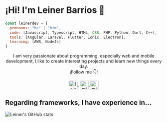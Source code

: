 # ¡Hi! I'm Leiner Barrios 👋

```js
const leinerdev = {
  pronouns: "he" | "him",
  code: [Javascript, Typescript, HTML, CSS, PHP, Python, Dart, C++],
  tools: [Angular, Laravel, Flutter, Ionic, Electron],
  learning: [AWS, NodeJs]
}
```

<p align="center">
I am very passionate about programming, especially web and mobile development, I like to create interesting projects and learn new things every day.
  <br/>
  ¡Follow me 👇!
</p>

<p align="center">
   <a href="https://www.linkedin.com/in/leinerbarrios/" target="blank" style='margin-right:4px'>
    <img align="center" src="https://cdn.jsdelivr.net/npm/simple-icons@3.0.1/icons/linkedin.svg" alt="leinerdev" height="28px" width="28px" />
  </a>
  <a href="https://www.instagram.com/leinerbarriosm/" target="blank">
    <img align="center" src="https://cdn.jsdelivr.net/npm/simple-icons@3.0.1/icons/instagram.svg" alt="midu.dev" height="28px" width="28px" />
  </a>
  <a href="https://twitter.com/leinerbarrioss" target="blank">
    <img align="center" src="https://cdn.jsdelivr.net/npm/simple-icons@3.0.1/icons/twitter.svg" alt="midudev" height="28px" width="28px" />
  </a>
</p>

## Regarding frameworks, I have experience in...


![Leiner's GitHub stats](https://github-readme-stats.vercel.app/api?username=leinerdev)
